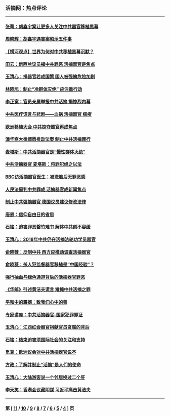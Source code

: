 ### 活摘网：热点评论
---
#### [张菁：胡鑫宇案让更多人关注中共器官移植黑幕](../../pages/nf5879/n13929073.md?02270430) 
#### [周晓辉：胡鑫宇遇害案昭示五件事](../../pages/nf5879/n13921870.md?02270430) 
#### [【横河观点】世界为何对中共移植黑幕沉默？](../../pages/nf5879/n13244249.md?02270430) 
#### [田云：新西兰议员揭中共罪恶 活摘器官是焦点](../../pages/nf5879/n13070629.md?02270430) 
#### [玉清心：捐器官若成国策 国人被强摘危险加剧](../../pages/nf5879/n12802713.md?02270430) 
#### [林晓旭：制止“冷群体灭绝” 应注重行动](../../pages/nf5879/n12779736.md?02270430) 
#### [李正宽：官员亲属举报中共活摘 揭惨烈内幕](../../pages/nf5879/n12684490.md?02270430) 
#### [中共医疗谎言与悲剧——血祸 活摘器官 瘟疫](../../pages/nf5879/n12372103.md?02270430) 
#### [欧洲移植大会 中共掠夺器官再成焦点](../../pages/nf5879/n11538883.md?02270430) 
#### [澳华裔大律师愿推动法案 制止中共活摘罪行](../../pages/nf5879/n11377039.md?02270430) 
#### [麦塔斯：中共活摘器官是“慢性群体灭绝”](../../pages/nf5879/n11350529.md?02270430) 
#### [中共活摘器官 麦塔斯：将罪犯绳之以法](../../pages/nf5879/n11347973.md?02270430) 
#### [BBC访活摘器官医生：被洗脑后无罪恶感](../../pages/nf5879/n11335935.md?02270430) 
#### [人民法庭判中共罪成 活摘器官成新闻焦点](../../pages/nf5879/n11331578.md?02270430) 
#### [制止中共强摘器官 德国议员建议修改法律](../../pages/nf5879/n11249451.md?02270430) 
#### [唐恩：信仰自由日的省思](../../pages/nf5879/n11003525.md?02270430) 
#### [石铭：迫害罪恶罄竹难书  解体中共刻不容缓](../../pages/nf5879/n10942855.md?02270430) 
#### [玉清心：2018年中共仍在活摘法轮功学员器官](../../pages/nf5879/n10914646.md?02270430) 
#### [俞晓薇：反制中共 西方应推动调查活摘器官](../../pages/nf5879/n10794671.md?02270430) 
#### [俞晓薇：杀人犯监督器官移植是“中国经验”？](../../pages/nf5879/n10466427.md?02270430) 
#### [强行抽血与绿色通道背后的活摘器官罪恶](../../pages/nf5879/n10004708.md?02270430) 
#### [《华邮》引述黄洁夫谎言 难掩中共活摘之罪](../../pages/nf5879/n9642309.md?02270430) 
#### [平和中的震撼：致我们心中的善](../../pages/nf5879/n9021123.md?02270430) 
#### [专家讲座：中共活摘器官-国家犯罪罪证](../../pages/nf5879/n8828153.md?02270430) 
#### [玉清心：江西红会器官捐献官员贪腐的背后](../../pages/nf5879/n8522122.md?02270430) 
#### [石铭：结束迫害须国际社会的关注和支持](../../pages/nf5879/n8443497.md?02270430) 
#### [觅真：欧洲议会对中共活摘器官说不](../../pages/nf5879/n8337486.md?02270430) 
#### [方政：了解并制止“活摘”是人们的使命](../../pages/nf5879/n8329214.md?02270430) 
#### [玉清心：大陆游客说一个邻居换过二个肝](../../pages/nf5879/n8291404.md?02270430) 
#### [李天笑：香港会议藏阴谋 习近平痛击黄洁夫](../../pages/nf5879/n8241459.md?02270430) 

---
#### 第 [ [11](./11.md?02270430) / [10](./10.md?02270430) / [9](./9.md?02270430) / [8](./8.md?02270430) / [7](./7.md?02270430) / [6](./6.md?02270430) / [5](./5.md?02270430) / [4](./4.md?02270430) ] 页
